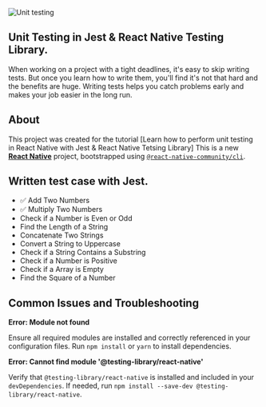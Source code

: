 ![Unit testing](https://github.com/user-attachments/assets/7286dbbc-27f6-4c6e-bdd4-78be24ce693f)

## Unit Testing in Jest & React Native Testing Library.

When working on a project with a tight deadlines, it's easy to skip writing tests. But once you learn how to write them, you'll find it's not that hard and the benefits are huge. Writing tests helps you catch problems early and makes your job easier in the long run.

## About

This project was created for the tutorial [Learn how to perform unit testing in React Native with Jest & React Native Tetsing Library]
This is a new [**React Native**](https://reactnative.dev) project, bootstrapped using [`@react-native-community/cli`](https://github.com/react-native-community/cli).

## Written test case with Jest.

- ✅ Add Two Numbers
- ✅ Multiply Two Numbers
- Check if a Number is Even or Odd
- Find the Length of a String
- Concatenate Two Strings
- Convert a String to Uppercase
- Check if a String Contains a Substring
- Check if a Number is Positive
- Check if a Array is Empty
- Find the Square of a Number

## Common Issues and Troubleshooting

**Error: Module not found**

Ensure all required modules are installed and correctly referenced in your configuration files. Run `npm install` or `yarn` to install dependencies.

**Error: Cannot find module '@testing-library/react-native'**

Verify that `@testing-library/react-native` is installed and included in your `devDependencies`. If needed, run `npm install --save-dev @testing-library/react-native`.

